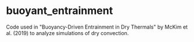 # buoyant_entrainment
Code used in "Buoyancy-Driven Entrainment in Dry Thermals" by McKim et al. (2019) to analyze simulations of dry convection.
